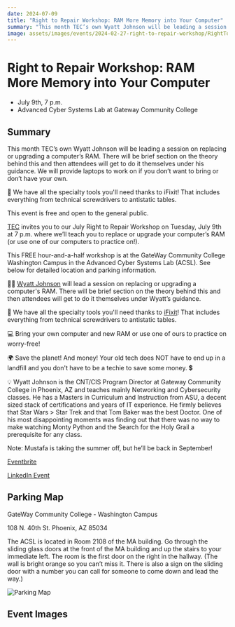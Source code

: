 ```yaml
---
date: 2024-07-09
title: "Right to Repair Workshop: RAM More Memory into Your Computer"
summary: "This month TEC’s own Wyatt Johnson will be leading a session on replacing or upgrading a computer’s RAM."
image: assets/images/events/2024-02-27-right-to-repair-workshop/RightToRepairHub2.jpg
---
```


# Right to Repair Workshop: RAM More Memory into Your Computer

- July 9th, 7 p.m.
- Advanced Cyber Systems Lab at Gateway Community College

## Summary

This month TEC’s own Wyatt Johnson will be leading a session on replacing or upgrading a computer’s RAM. There will be brief section on the theory behind this and then attendees will get to do it themselves under his guidance. We will provide laptops to work on if you don’t want to bring or don’t have your own. 

🔧 We have all the specialty tools you'll need thanks to iFixit! That includes everything from technical screwdrivers to antistatic tables. 

This event is free and open to the general public. 

[TEC](https://techedcollab.org/) invites you to our July Right to Repair Workshop on Tuesday, July 9th at 7 p.m. where we’ll teach you to replace or upgrade your computer’s RAM (or use one of our computers to practice on!).

This FREE hour-and-a-half workshop is at the GateWay Community College Washington Campus in the Advanced Cyber Systems Lab (ACSL). See below for detailed location and parking information.

👨‍🏫 [Wyatt Johnson](https://www.techedcollab.org/people/wyatt_johnson.html) will lead a session on replacing or upgrading a computer's RAM. There will be brief section on the theory behind this and then attendees will get to do it themselves under Wyatt’s guidance. 

🔧 We have all the specialty tools you'll need thanks to [iFixit](https://www.ifixit.com/)! That includes everything from  technical screwdrivers to antistatic tables.

💻 Bring your own computer and new RAM or use one of ours to practice on worry-free!

🌍 Save the planet! And money! Your old tech does NOT have to end up in a landfill and you don't have to be a techie to save some money. 💲

💡 Wyatt Johnson is the CNT/CIS Program Director at Gateway Community College in Phoenix, AZ and teaches mainly Networking and Cybersecurity classes. He has a Masters in Curriculum and Instruction from ASU, a decent sized stack of certifications and years of IT experience. He firmly believes that Star Wars > Star Trek and that Tom Baker was the best Doctor. One of his most disappointing moments was finding out that there was no way to make watching Monty Python and the Search for the Holy Grail a prerequisite for any class.

Note: Mustafa is taking the summer off, but he’ll be back in September! 

[Eventbrite](https://www.eventbrite.com/e/tec-right-to-repair-workshop-ram-more-memory-into-your-computer-tickets-931624392637?utm-campaign=social&utm-content=attendeeshare&utm-medium=discovery&utm-term=listing&utm-source=cp&aff=ebdsshcopyurl)

[LinkedIn Event](https://www.linkedin.com/events/tecrighttorepairworkshop-rammor7210397486555758592/)

## Parking Map

GateWay Community College - Washington Campus 

108 N. 40th St. 
Phoenix, AZ 85034

The ACSL is located in Room 2108 of the MA building. Go through the sliding glass doors at the front of the MA building and up the stairs to your immediate left. The room is the first door on the right in the hallway. (The wall is bright orange so you can’t miss it. There is also a sign on the sliding door with a number you can call for someone to come down and lead the way.) 

![Parking Map](/assets/images/events/2024-02-27-right-to-repair-workshop/FB_IMG_1707802988158.jpg)

## Event Images

  